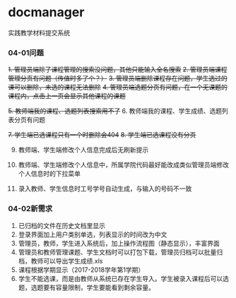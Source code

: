 # docmanager

实践教学材料提交系统


### 04-01问题

~~1. 管理员端除了课程管理的搜索没问题，其他只能输入全名搜索~~
~~2. 管理员端课程管理分页有问题（传值时多了个？）~~
~~3. 管理员端删除课程存在问题，学生选过的课可以删除，未选的课程无法删除~~
~~4. 管理员端选题分页有问题，在一个无课题的课程内，点击上一页会显示其他课程的课题~~
   
~~5. 教师端我的课程、选题列表搜索用不了~~
6. 教师端我的课程、学生成绩、选题列表分页有问题
   
~~7. 学生端已选课程只有一个时删除会404~~
~~8. 学生端已选课程没有分页~~
   
9. 教师端、学生端修改个人信息完成后无刷新提示
10. 教师端、学生端修改个人信息中，所属学院代码最好能改成类似管理员端修改个人信息时的下拉菜单
   
11. 录入教师、学生信息时工号学号自动生成，与输入的号码不一致


### 04-02新需求

1. 已归档的文件在历史文档里显示
2. 登录界面加上用户类别单选，列表显示的时间改为中文
3. 管理员，教师，学生进入系统后，加上操作流程图（静态显示），丰富界面
4. 管理员和教师管理课题、学生文档时可以打包下载，管理员归档可以批量归档，教师可以导出学生成绩.xls
5. 课程根据学期显示（2017-2018学年第1学期）
6. 学生不能选课，而是由教师从系统已存在学生导入。学生被录入课程后可以选题，选题要有容量限制，学生要能看到剩余容量。